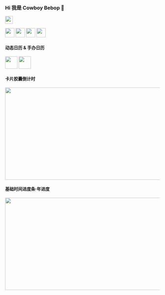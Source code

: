 ### Hi 我是 Cowboy Bebop 👋
 <code><img src="https://avatars.githubusercontent.com/u/30693884?v=4" width="25px" ></code>
 
<img src="https://swg.notion.pet/s/6d85a2b962cffa001079758f05a9d0cd" width="30px"></code>
<img src="https://swg.notion.pet/s/eda7dd5063574cef002a9da130eb9b26" width="30px"></code>
<img src="https://swg.notion.pet/s/371fb7ad63574d0b001c8f996a76b112" width="30px"></code>
<img src="https://swg.notion.pet/s/80516fb663574df40029aeed2190c38a" width="30px"></code>
<br />
#### 动态日历 & 手办日历
<img src="https://swg.notion.pet/s/6842667962f70a9d0de545882501a7da" width="40px"></code>
<img src="https://swg.notion.pet/s/6d85a2b962cff9b110796b3c2db7a806" width="40px"></code>

#### 卡片胶囊倒计时
<img src="https://swg.notion.pet/s/bg-76fd7bc163574e290025da68708cd056" style="min-width:100px;width:750px;min-height:100px;height:300px">

#### 基础时间进度条·年进度
<img src="https://swg.notion.pet/s/bg-ac74c002635750890021d86953fabfd9" style="min-width:100px;width:750px;min-height:100px;height:300px">
